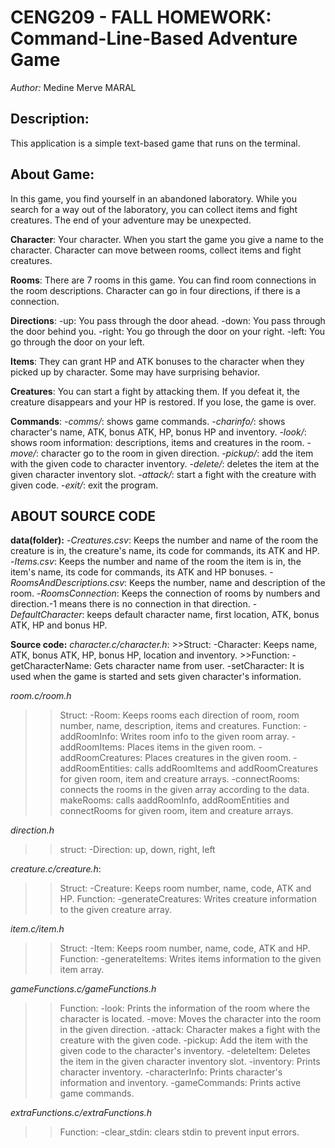 # CENG209 - FALL HOMEWORK: Command-Line-Based Adventure Game
*Author:* Medine Merve MARAL

## Description:
This application is a simple text-based game that runs on the terminal.

## About Game:
In this game, you find yourself in an abandoned laboratory. While you search for a way out of the laboratory, you can collect items and fight creatures. The end of your adventure may be unexpected.

**Character**: Your character. When you start the game you give a name to the character. Character can move between rooms, collect items and fight creatures.

**Rooms**: There are 7 rooms in this game. You can find room connections in the room descriptions.
Character can go in four directions, if there is a connection.

**Directions**:
-up: You pass through the door ahead.
-down: You pass through the door behind you.
-right: You go through the door on your right.
-left: You go through the door on your left.

**Items**: They can grant HP and ATK bonuses to the character when they picked up by character. Some may have surprising behavior.

**Creatures**: You can start a fight by attacking them. If you defeat it, the creature disappears and your HP is restored. If you lose, the game is over.

**Commands**:
-*comms/*: shows game commands.
-*charinfo/*: shows character's name, ATK, bonus ATK, HP, bonus HP and inventory. 
-*look/*: shows room information: descriptions, items and creatures in the room.
-*move/<direction>*: character go to the room in given direction.
-*pickup/<item code>*: add the item with the given code to character inventory.
-*delete/<slot number>*: deletes the item at the given character inventory slot.
-*attack/<creature code>*: start a fight with the creature with given code.
-*exit/*: exit the program.


## ABOUT SOURCE CODE
**data(folder):**
-*Creatures.csv*: Keeps the number and name of the room the creature is in, the creature's name, its code for commands, its ATK and HP.
-*Items.csv*: Keeps the number and name of the room the item is in, the item's name, its code for commands, its ATK and HP bonuses.
-*RoomsAndDescriptions.csv*: Keeps the number, name and description of the room.
-*RoomsConnection*: Keeps the connection of rooms by numbers and direction.-1 means there is no connection in that direction.
-*DefaultCharacter*: keeps default character name, first location, ATK, bonus ATK, HP and bonus HP. 

**Source code:**
*character.c/character.h*:
    >>Struct:
    -Character: Keeps name, ATK, bonus ATK, HP, bonus HP, location and inventory.
    >>Function:
    -getCharacterName: Gets character name from user.
    -setCharacter: It is used when the game is started and sets given character's information.

*room.c/room.h*
>>Struct:
    -Room: Keeps rooms each direction of room, room number, name, description, items and creatures.
>>Function:
    -addRoomInfo: Writes room info to the given room array.
    -addRoomItems: Places items in the given room.
    -addRoomCreatures: Places creatures in the given room.
    -addRoomEntities: calls addRoomItems and addRoomCreatures for given room, item and creature arrays.
    -connectRooms: connects the rooms in the given array according to the data.
    makeRooms: calls aaddRoomInfo, addRoomEntities and connectRooms for given room, item and creature arrays.

*direction.h*
>>struct:
    -Direction: up, down, right, left

*creature.c/creature.h*:
>>Struct:
    -Creature: Keeps room number, name, code, ATK and HP.
>>Function:
    -generateCreatures: Writes creature information to the given creature array.

*item.c/item.h*
>>Struct:
    -Item: Keeps room number, name, code, ATK and HP.
 >>Function:
    -generateItems: Writes items information to the given item array.

*gameFunctions.c/gameFunctions.h*
>>Function:
    -look: Prints the information of the room where the character is located.
    -move: Moves the character into the room in the given direction.
    -attack: Character makes a fight with the creature with the given code.
    -pickup: Add the item with the given code to the character's inventory.
    -deleteItem: Deletes the item in the given character inventory slot.
    -inventory: Prints character inventory.
    -characterInfo: Prints character's information and inventory.
    -gameCommands: Prints active game commands.

*extraFunctions.c/extraFunctions.h*
>>Function:
    -clear_stdin: clears stdin to prevent input errors.

